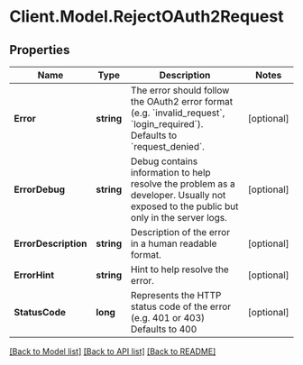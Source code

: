 # Client.Model.RejectOAuth2Request

## Properties

Name | Type | Description | Notes
------------ | ------------- | ------------- | -------------
**Error** | **string** | The error should follow the OAuth2 error format (e.g. &#x60;invalid_request&#x60;, &#x60;login_required&#x60;).  Defaults to &#x60;request_denied&#x60;. | [optional] 
**ErrorDebug** | **string** | Debug contains information to help resolve the problem as a developer. Usually not exposed to the public but only in the server logs. | [optional] 
**ErrorDescription** | **string** | Description of the error in a human readable format. | [optional] 
**ErrorHint** | **string** | Hint to help resolve the error. | [optional] 
**StatusCode** | **long** | Represents the HTTP status code of the error (e.g. 401 or 403)  Defaults to 400 | [optional] 

[[Back to Model list]](../README.md#documentation-for-models) [[Back to API list]](../README.md#documentation-for-api-endpoints) [[Back to README]](../README.md)

